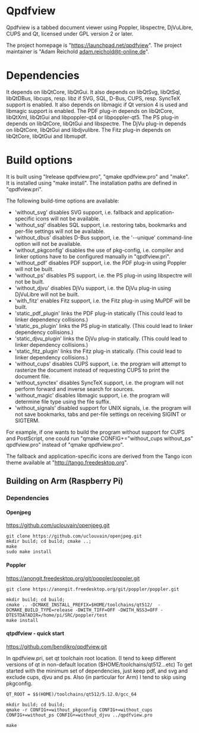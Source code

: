 # Qpdfview
Qpdfview is a tabbed document viewer using Poppler, libspectre, DjVuLibre, CUPS and Qt, licensed under GPL version 2 or later.

The project homepage is "https://launchpad.net/qpdfview". The project maintainer is "Adam Reichold <adam.reichold@t-online.de>".

# Dependencies
It depends on libQtCore, libQtGui. It also depends on libQtSvg, libQtSql, libQtDBus, libcups, resp. libz if SVG, SQL, D-Bus, CUPS, resp. SyncTeX support is enabled. It also depends on libmagic if Qt version 4 is used and libmagic support is enabled. The PDF plug-in depends on libQtCore, libQtXml, libQtGui and libpoppler-qt4 or libpoppler-qt5. The PS plug-in depends on libQtCore, libQtGui and libspectre. The DjVu plug-in depends on libQtCore, libQtGui and libdjvulibre. The Fitz plug-in depends on libQtCore, libQtGui and libmupdf.

# Build options
It is built using "lrelease qpdfview.pro", "qmake qpdfview.pro" and "make". It is installed using "make install". The installation paths are defined in "qpdfview.pri".

The following build-time options are available:
- 'without_svg' disables SVG support, i.e. fallback and application-specific icons will not be available.
- 'without_sql' disables SQL support, i.e. restoring tabs, bookmarks and per-file settings will not be available.
- 'without_dbus' disables D-Bus support, i.e. the '--unique' command-line option will not be available.
- 'without_pkgconfig' disables the use of pkg-config, i.e. compiler and linker options have to be configured manually in "qpdfview.pri".
- 'without_pdf' disables PDF support, i.e. the PDF plug-in using Poppler will not be built.
- 'without_ps' disables PS support, i.e. the PS plug-in using libspectre will not be built.
- 'without_djvu' disables DjVu support, i.e. the DjVu plug-in using DjVuLibre will not be built.
- 'with_fitz' enables Fitz support, i.e. the Fitz plug-in using MuPDF will be built.
- 'static_pdf_plugin' links the PDF plug-in statically (This could lead to linker dependency collisions.)
- 'static_ps_plugin' links the PS plug-in statically. (This could lead to linker dependency collisions.)
- 'static_djvu_plugin' links the DjVu plug-in statically. (This could lead to linker dependency collisions.)
- 'static_fitz_plugin' links the Fitz plug-in statically. (This could lead to linker dependency collisions.)
- 'without_cups' disables CUPS support, i.e. the program will attempt to rasterize the document instead of requesting CUPS to print the document file.
- 'without_synctex' disables SyncTeX support, i.e. the program will not perform forward and inverse search for sources.
- 'without_magic' disables libmagic support, i.e. the program will determine file type using the file suffix.
- 'without_signals' disabled support for UNIX signals, i.e. the program will not save bookmarks, tabs and per-file settings on receiving SIGINT or SIGTERM.

For example, if one wants to build the program without support for CUPS and PostScript, one could run "qmake CONFIG+="without_cups without_ps" qpdfview.pro" instead of "qmake qpdfview.pro".

The fallback and application-specific icons are derived from the Tango icon theme available at "http://tango.freedesktop.org".


## Building on Arm (Raspberry Pi)

### Dependencies

#### Openjpeg

https://github.com/uclouvain/openjpeg.git

```
git clone https://github.com/uclouvain/openjpeg.git
mkdir build; cd build; cmake ..;
make
sudo make install
```

#### Poppler

https://anongit.freedesktop.org/git/poppler/poppler.git

```
git clone https://anongit.freedesktop.org/git/poppler/poppler.git

mkdir build; cd build;
cmake .. -DCMAKE_INSTALL_PREFIX=$HOME/toolchains/qt512/  -DCMAKE_BUILD_TYPE=release -DWITH_TIFF=OFF -DWITH_NSS3=OFF -DTESTDATADIR=/home/pi/SRC/poppler/test
make install 
```

#### qtpdfview - quick start

https://github.com/bendikro/qpdfview.git

In qpdfview.pri, set qt toolchain root location. (I tend to keep different versions of qt in non-default location ($HOME/toolchains/qt512...etc) 
To get started with the minimum set of dependencies, just keep pdf, and svg and exclude cups, djvu and ps.
Also (in particular for Arm) I tend to skip using pkgconfig.

```
QT_ROOT = $$(HOME)/toolchains/qt512/5.12.0/gcc_64

mkdir build; cd build;
qmake -r CONFIG+=without_pkgconfig CONFIG+=without_cups CONFIG+=without_ps CONFIG+=without_djvu ../qpdfview.pro

make
```
